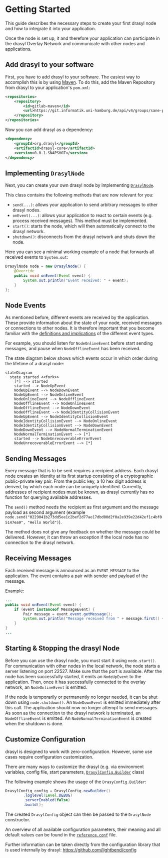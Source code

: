 # Getting Started

This guide describes the necessary steps to create your first drasyl node and how to integrate it into your application.

Once the node is set up, it and therefore your application can participate in the drasyl Overlay Network and communicate with other nodes and applications.

## Add drasyl to your software

First, you have to add drasyl to your software. The easiest way to accomplish this is by using [Maven](https://maven.apache.org/).
To do this, add the Maven Repository from drasyl to your application's `pom.xml`:

```xml
<repositories>
    <repository>
        <id>gitlab-maven</id>
        <url>https://git.informatik.uni-hamburg.de/api/v4/groups/sane-public/-/packages/maven</url>
    </repository>
</repositories>
```

Now you can add drasyl as a dependency:

```xml
<dependency>
    <groupId>org.drasyl</groupId>
    <artifactId>drasyl-core</artifactId>
    <version>0.0.1-SNAPSHOT</version>
</dependency>
```

## Implementing `DrasylNode`

Next, you can create your own drasyl node by implementing [`DrasylNode`](../../drasyl-core/src/main/java/org/drasyl/DrasylNode.java).

This class contains the following methods that are now relevant for you:

* `send(...)`: allows your application to send arbitrary messages to other drasyl nodes.
* `onEvent(...)`: allows your application to react to certain events (e.g. process received messages). This method must be implemented.
* `start()`: starts the node, which will then automatically connect to the drasyl network.
* `shutdown()`: disconnects from the drasyl network and shuts down the node.
 
Here you can see a minimal working example of a node that forwards all received events to `System.out`:
```java
DrasylNode node = new DrasylNode() {
    @Override
    public void onEvent(Event event) {
        System.out.println("Event received: " + event);
    }
};
```

## Node Events

As mentioned before, different events are received by the application.
These provide information about the state of your node, received messages or connections to other nodes.
It is therefore important that you become familiar with the [definitions and implications](../../drasyl-core/src/main/java/org/drasyl/event/EventCode.java) of
the different event types.

For example, you should listen for `NodeOnlineEvent` before start sending messages, and pause when `NodeOfflineEvent` has been received.

The state diagram below shows which events occur in which order during the lifetime of a drasyl node:

```mermaid
stateDiagram
  state started <<fork>>
	[*] --> started
	started --> NodeUpEvent
	NodeUpEvent --> NodeDownEvent
	NodeUpEvent --> NodeOnlineEvent
	NodeOnlineEvent --> NodeOfflineEvent
	NodeOfflineEvent --> NodeOnlineEvent
	NodeOfflineEvent --> NodeDownEvent
	NodeOfflineEvent --> NodeIdentityCollisionEvent
	NodeUpEvent --> NodeIdentityCollisionEvent
	NodeIdentityCollisionEvent --> NodeOnlineEvent
	NodeIdentityCollisionEvent --> NodeDownEvent
	NodeDownEvent --> NodeNormalTerminationEvent
	NodeNormalTerminationEvent --> [*]
	started --> NodeUnrecoverableErrorEvent
	NodeUnrecoverableErrorEvent --> [*]
```

## Sending Messages

Every message that is to be sent requires a recipient address.
Each drasyl node creates an identity at its first startup consisting of a cryptographic public-private key pair.
From the public key, a 10 hex digit address is derived, by which each node can be uniquely identified.
Currently, addresses of recipient nodes must be known, as drasyl currently has no function for querying available addresses.

The `send()` method needs the recipient as first argument and the message payload as second argument (example `node.send("0229041b273dd5ee1c2bef2d77ae17dbd00d2f0a2e939e22d42ef1c4bf05147ea9", "Hello World")`).

The method does not give any feedback on whether the message could be delivered. However, it can throw an exception if the local node has no connection to the
drasyl network.

## Receiving Messages

Each received message is announced as an `EVENT_MESSAGE` to the application. The event contains a pair with sender and payload of the message.

Example:
```java
...
public void onEvent(Event event) {
    if (event instanceof MessageEvent) {
        Pair message = event.event.getMessage();
        System.out.println("Message received from " + message.first() + " with payload " + new String(message.second()));
    }
}
...
```

## Starting & Stopping the drasyl Node

Before you can use the drasyl node, you must start it using `node.start()`.
For communication with other nodes in the local network, the node starts a server
listening on port 22527. Make sure that the port is available.
After the node has been successfully started, it emits an `NodeUpEvent` to the application.
Then, once it has successfully connected to the overlay network, an `NodeOnlineEvent` is emitted.

If the node is temporarily or permanently no longer needed, it can be shut down using `node.shutdown()`.
An `NodeDownEvent` is emitted immediately after this call. The application should now no longer attempt to send messages.
As soon as the connection to the drasyl network is terminated, an `NodeOfflineEvent` is emitted.
An `NodeNormalTerminationEvent` is created when the shutdown is done.

## Customize Configuration

drasyl is designed to work with zero-configuration. However, some use cases require configuration customization.

There are many ways to customize the drasyl (e.g. via environment variables, config file, start parameters, [`DrasylConfig.Builder`](../../drasyl-core/src/main/java/org/drasyl/DrasylConfig.java) class) 

The following example shows the usage of the `DrasyConfig.Builder`:
```java
DrasylConfig config = DrasylConfig.newBuilder()
        .loglevel(Level.DEBUG)
        .serverEnabled(false)
        .build();
```

The created `DrasylConfig` object can then be passed to the `DrasylNode` constructor.

An overview of all available configuration parameters, their meaning and all default values can be found in the [`reference.conf`](../../drasyl-core/src/main/resources/reference.conf) file.

Further information can be taken directly from the configuration library that is used internally by drasyl: https://github.com/lightbend/config